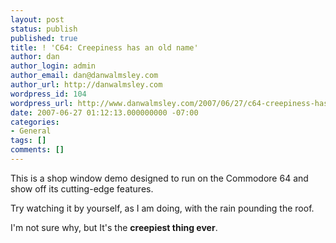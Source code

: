 ```yaml
---
layout: post
status: publish
published: true
title: ! 'C64: Creepiness has an old name'
author: dan
author_login: admin
author_email: dan@danwalmsley.com
author_url: http://danwalmsley.com
wordpress_id: 104
wordpress_url: http://www.danwalmsley.com/2007/06/27/c64-creepiness-has-an-old-name/
date: 2007-06-27 01:12:13.000000000 -07:00
categories:
- General
tags: []
comments: []
---
```

This is a shop window demo designed to run on the Commodore 64 and show off its cutting-edge features.

Try watching it by yourself, as I am doing, with the rain pounding the roof.

I'm not sure why, but It's the <strong>creepiest thing ever</strong>.

<object width="425" height="350"><param name="movie" value="http://www.youtube.com/v/BbqJkw3qtKI"></param><param name="wmode" value="transparent"></param><embed src="http://www.youtube.com/v/BbqJkw3qtKI" type="application/x-shockwave-flash" wmode="transparent" width="425" height="350"></embed></object>
